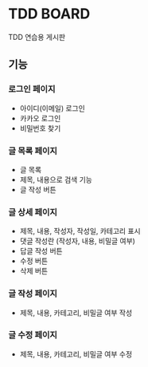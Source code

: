 # TDD BOARD
TDD 연습용 게시판

## 기능
### 로그인 페이지
- 아이디(이메일) 로그인
- 카카오 로그인
- 비밀번호 찾기

### 글 목록 페이지
- 글 목록
- 제목, 내용으로 검색 기능
- 글 작성 버튼

### 글 상세 페이지
- 제목, 내용, 작성자, 작성일, 카테고리 표시
- 댓글 작성란 (작성자, 내용, 비밀글 여부)
- 답글 작성 버튼
- 수정 버튼
- 삭제 버튼

### 글 작성 페이지
- 제목, 내용, 카테고리, 비밀글 여부 작성

### 글 수정 페이지
- 제목, 내용, 카테고리, 비밀글 여부 수정
